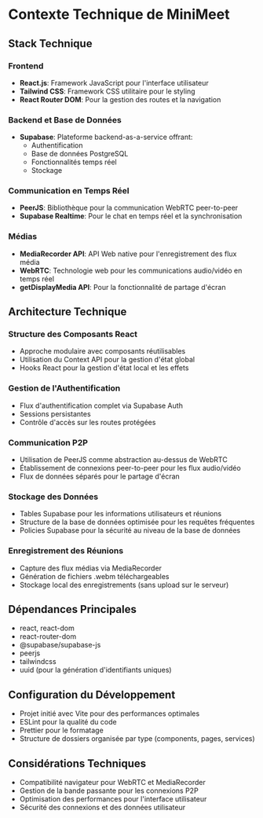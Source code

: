 # Contexte Technique de MiniMeet

## Stack Technique

### Frontend
- **React.js**: Framework JavaScript pour l'interface utilisateur
- **Tailwind CSS**: Framework CSS utilitaire pour le styling
- **React Router DOM**: Pour la gestion des routes et la navigation

### Backend et Base de Données
- **Supabase**: Plateforme backend-as-a-service offrant:
  - Authentification
  - Base de données PostgreSQL
  - Fonctionnalités temps réel
  - Stockage

### Communication en Temps Réel
- **PeerJS**: Bibliothèque pour la communication WebRTC peer-to-peer
- **Supabase Realtime**: Pour le chat en temps réel et la synchronisation

### Médias
- **MediaRecorder API**: API Web native pour l'enregistrement des flux média
- **WebRTC**: Technologie web pour les communications audio/vidéo en temps réel
- **getDisplayMedia API**: Pour la fonctionnalité de partage d'écran

## Architecture Technique

### Structure des Composants React
- Approche modulaire avec composants réutilisables
- Utilisation du Context API pour la gestion d'état global
- Hooks React pour la gestion d'état local et les effets

### Gestion de l'Authentification
- Flux d'authentification complet via Supabase Auth
- Sessions persistantes
- Contrôle d'accès sur les routes protégées

### Communication P2P
- Utilisation de PeerJS comme abstraction au-dessus de WebRTC
- Établissement de connexions peer-to-peer pour les flux audio/vidéo
- Flux de données séparés pour le partage d'écran

### Stockage des Données
- Tables Supabase pour les informations utilisateurs et réunions
- Structure de la base de données optimisée pour les requêtes fréquentes
- Policies Supabase pour la sécurité au niveau de la base de données

### Enregistrement des Réunions
- Capture des flux médias via MediaRecorder
- Génération de fichiers .webm téléchargeables
- Stockage local des enregistrements (sans upload sur le serveur)

## Dépendances Principales
- react, react-dom
- react-router-dom
- @supabase/supabase-js
- peerjs
- tailwindcss
- uuid (pour la génération d'identifiants uniques)

## Configuration du Développement
- Projet initié avec Vite pour des performances optimales
- ESLint pour la qualité du code
- Prettier pour le formatage
- Structure de dossiers organisée par type (components, pages, services)

## Considérations Techniques
- Compatibilité navigateur pour WebRTC et MediaRecorder
- Gestion de la bande passante pour les connexions P2P
- Optimisation des performances pour l'interface utilisateur
- Sécurité des connexions et des données utilisateur 